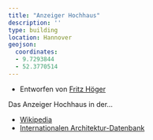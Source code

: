 ```yaml
---
title: "Anzeiger Hochhaus"
description: ''
type: building
location: Hannover
geojson:
  coordinates:
  - 9.7293844
  - 52.3770514
---
```


* Entworfen von [Fritz Höger](/tags/Fritz-Höger)

Das Anzeiger Hochhaus in der...
* [Wikipedia](https://de.wikipedia.org/wiki/Anzeiger-Hochhaus)
* [Internationalen Architektur-Datenbank](https://deu.archinform.net/projekte/7497.htm)
